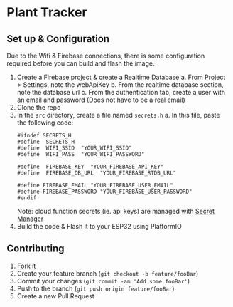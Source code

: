 # Plant Tracker

## Set up & Configuration
Due to the Wifi & Firebase connections, there is some configuration required before you can build and flash the image.

 1. Create a Firebase project & create a Realtime Database
	 a. From Project > Settings, note the webApiKey
	 b. From the realtime database section, note the database url
	 c. From the authentication tab, create a user with an email and password (Does not have to be a real email)
 2. Clone the repo
 3. In the `src` directory, create a file named `secrets.h`
	 a. In this file, paste the following code:
	```
	#ifndef SECRETS_H
	#define  SECRETS_H
	#define  WIFI_SSID  "YOUR_WIFI_SSID"
	#define  WIFI_PASS  "YOUR_WIFI_PASSWORD"

	#define  FIREBASE_KEY  "YOUR_FIREBASE_API_KEY"
	#define  FIREBASE_DB_URL  "YOUR_FIREBASE_RTDB_URL"

	#define FIREBASE_EMAIL "YOUR_FIREBASE_USER_EMAIL"
	#define FIREBASE_PASSWORD "YOUR_FIREBASE_USER_PASSWORD"
	#endif
	```
	Note: cloud function secrets (ie. api keys) are managed with [Secret Manager](https://firebase.google.com/docs/functions/config-env?gen=2nd#create-secret)
4. Build the code & Flash it to your ESP32 using PlatformIO


## Contributing
1. [Fork it](<https://github.com/jlemanski1/PlantTracker/fork>)
2. Create your feature branch (`git checkout -b feature/fooBar`)
3. Commit your changes (`git commit -am 'Add some fooBar'`)
4. Push to the branch (`git push origin feature/fooBar`)
5. Create a new Pull Request

